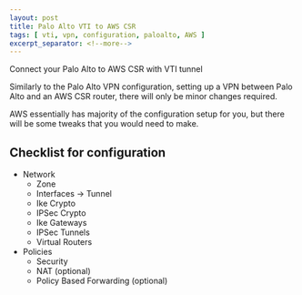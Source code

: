 ```yaml
---
layout: post
title: Palo Alto VTI to AWS CSR
tags: [ vti, vpn, configuration, paloalto, AWS ]
excerpt_separator: <!--more-->
---
```


Connect your Palo Alto to AWS CSR with VTI tunnel

<!--more-->
Similarly to the Palo Alto VPN configuration, setting up a VPN between Palo Alto and an AWS CSR router, there will only be minor changes required.

AWS essentially has majority of the configuration setup for you, but there will be some tweaks that you would need to make.

## Checklist for configuration
- Network
  - Zone
  - Interfaces -> Tunnel
  - Ike Crypto
  - IPSec Crypto
  - Ike Gateways
  - IPSec Tunnels
  - Virtual Routers
- Policies
  - Security
  - NAT (optional)
  - Policy Based Forwarding (optional)
